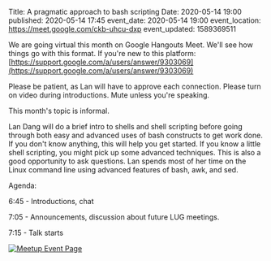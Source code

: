 Title: A pragmatic approach to bash scripting
Date: 2020-05-14 19:00
published: 2020-05-14 17:45
event_date: 2020-05-14 19:00
event_location: https://meet.google.com/ckb-uhcu-dxp
event_updated: 1589369511

We are going virtual this month on Google Hangouts Meet. We'll see how things go with this format. If you're new to this platform:
[https://support.google.com/a/users/answer/9303069](https://support.google.com/a/users/answer/9303069)

Please be patient, as Lan will have to approve each connection.
Please turn on video during introductions. Mute unless you're speaking.

This month's topic is informal.

Lan Dang will do a brief intro to shells and shell scripting before going through both easy and advanced uses of bash constructs to get work done. If you don't know anything, this will help you get started. If you know a little shell scripting, you might pick up some advanced techniques. This is also a good opportunity to ask questions. Lan spends most of her time on the Linux command line using advanced features of bash, awk, and sed.

Agenda:

6:45 - Introductions, chat

7:05 - Announcements, discussion about future LUG meetings.

7:15 - Talk starts


[ ![Meetup Event Page]({filename}/images/meetup_logo_45.png) ](https://www.meetup.com/SGVTech/events/zvpphlybchbsb/)

